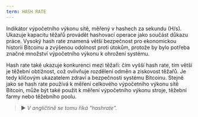 ```yaml
---
term: HASH RATE
---
```


Indikátor výpočetního výkonu sítě, měřený v hashech za sekundu (H/s). Ukazuje kapacitu těžařů provádět hashovací operace jako součást důkazu práce. Vysoký hash rate znamená větší bezpečnost pro ekonomickou historii Bitcoinu a zvýšenou odolnost proti útokům, protože by bylo potřeba značné množství výpočetního výkonu k ohrožení systému.

Hash rate také ukazuje konkurenci mezi těžaři: čím vyšší hash rate, tím větší je těžební obtížnost, což ovlivňuje rozdělení odměn a ziskovost těžařů. Je tedy klíčovým ukazatelem zdraví a bezpečnosti systému Bitcoinu. Stejně jako se hash rate používá k měření celkového výpočetního výkonu sítě Bitcoin, může být také použit k měření výpočetního výkonu stroje, těžební farmy nebo těžebního poolu.

> ► *V angličtině se tomu říká "hashrate".*